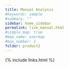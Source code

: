 ```yaml
---
title: Manual Analysis
#keywords: sample
#summary: ""
sidebar: home_sidebar
permalink: live_manual.html
#simple_map: true
#map_name: usermap
#box_number: 1
folder: product2
---
```



{% include links.html %}

